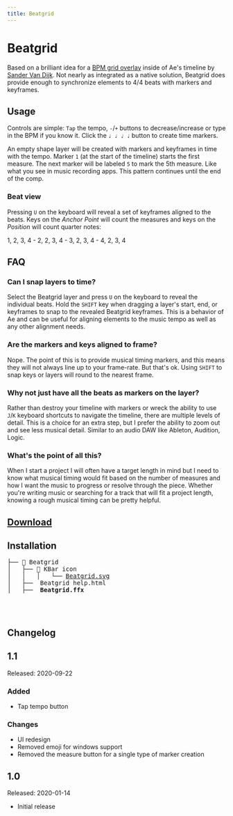 ```yaml
---
title: Beatgrid
---
```


# Beatgrid

Based on a brilliant idea for a [BPM grid overlay](http://www.sandervandijk.tv/after-effects-features/timeline#1.2-bpm-grid) inside of Ae's timeline by [Sander Van Dijk](http://www.sandervandijk.tv/). Not nearly as integrated as a native solution, Beatgrid does provide enough to synchronize elements to 4/4 beats with markers and keyframes.

## Usage

<Screenshot 
    url="/freebies/Beatgrid-panel.png" 
    alt="Beatgrid" 
    width="350px" />

Controls are simple: `Tap` the tempo, `-`/`+` buttons to decrease/increase or type in the BPM if you know it. Click the `♩ ♩ ♩ ♩` button to create time markers.

An empty shape layer will be created with markers and keyframes in time with the tempo. Marker `1` (at the start of the timeline) starts the first measure. The next marker will be labeled `5` to mark the 5th measure. Like what you see in music recording apps. This pattern continues until the end of the comp.

<Screenshot 
    url="/freebies/Beatgrid-measures.jpg" 
    alt="Beatgrid markers" 
    zoom
    center />

### Beat view

Pressing `U` on the keyboard will reveal a set of keyframes aligned to the beats. Keys on the *Anchor Point* will count the measures and keys on the *Position* will count quarter notes:

1, 2, 3, 4 - 2, 2, 3, 4 - 3, 2, 3, 4 - 4, 2, 3, 4

<Screenshot 
    url="/freebies/Beatgrid-notes.jpg" 
    alt="Beatgrid markers" 
    zoom
    center />

## FAQ
### Can I snap layers to time?
Select the Beatgrid layer and press `U` on the keyboard to reveal the individual beats. Hold the `SHIFT` key when dragging a layer's start, end, or keyframes to snap to the revealed Beatgrid keyframes. This is a behavior of Ae and can be useful for aligning elements to the music tempo as well as any other alignment needs.

### Are the markers and keys aligned to frame? 
Nope. The point of this is to provide musical timing markers, and this means they will not always line up to your frame-rate. But that's ok. Using `SHIFT` to snap keys or layers will round to the nearest frame.

### Why not just have all the beats as markers on the layer?
Rather than destroy your timeline with markers or wreck the ability to use `J`/`K` keyboard shortcuts to navigate the timeline, there are multiple levels of detail. This is a choice for an extra step, but I prefer the ability to zoom out and see less musical detail. Similar to an audio DAW like Ableton, Audition, Logic.

### What's the point of all this?
When I start a project I will often have a target length in mind but I need to know what musical timing would fit based on the number of measures and how I want the music to progress or resolve through the piece. Whether you're writing music or searching for a track that will fit a project length, knowing a rough musical timing can be pretty helpful.


## [Download](https://battleaxe.gumroad.com/l/beatgrid)

<eula
    name="Beatgrid" freebie />

## Installation


<pre>
├── 📂 Beatgrid
│   ├── 📂 KBar icon
│   │   │   └── <a href="/freebies/Beatgrid.svg">Beatgrid.svg</a>
│   ├──  Beatgrid help.html
│   ├──  <b>Beatgrid.ffx</b>
</pre>

<Install 
    scriptUI 
    name="Beatgrid"
    :hosts="['After Effects']"
/>

<br />
<br />

## Changelog
<div class="changelog">

## 1.1 
Released: 2020-09-22
### Added
- Tap tempo button

### Changes 
- UI redesign
- Removed emoji for windows support
- Removed the measure button for a single type of marker creation

## 1.0
Released: 2020-01-14
- Initial release

</div>